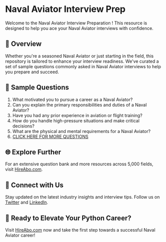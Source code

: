 # Naval Aviator Interview Prep

Welcome to the Naval Aviator Interview Preparation ! This resource is designed to help you ace your Naval Aviator interviews with confidence.

## 🚀 Overview

Whether you're a seasoned Naval Aviator or just starting in the field, this repository is tailored to enhance your interview readiness. We've curated a set of sample questions commonly asked in Naval Aviator interviews to help you prepare and succeed.

## 📝 Sample Questions

1. What motivated you to pursue a career as a Naval Aviator?
2. Can you explain the primary responsibilities and duties of a Naval Aviator?
3. Have you had any prior experience in aviation or flight training?
4. How do you handle high-pressure situations and make critical decisions?
5. What are the physical and mental requirements for a Naval Aviator?
6. [CLICK HERE FOR MORE QUESTIONS](https://hireabo.com/job/17_3_15/Naval%20Aviator)

## 🌐 Explore Further

For an extensive question bank and more resources across 5,000 fields, visit [HireAbo.com](https://www.hireabo.com).

## 📱 Connect with Us

Stay updated on the latest industry insights and interview tips. Follow us on [Twitter](https://twitter.com/hireabo) and [LinkedIn](https://www.linkedin.com/in/hire-abo-3609972a8/).

## 🚀 Ready to Elevate Your Python Career?

Visit [HireAbo.com](https://www.hireabo.com) now and take the first step towards a successful Naval Aviator career!
